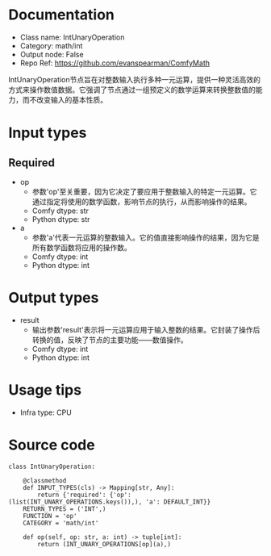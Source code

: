 # Documentation
- Class name: IntUnaryOperation
- Category: math/int
- Output node: False
- Repo Ref: https://github.com/evanspearman/ComfyMath

IntUnaryOperation节点旨在对整数输入执行多种一元运算，提供一种灵活高效的方式来操作数值数据。它强调了节点通过一组预定义的数学运算来转换整数值的能力，而不改变输入的基本性质。

# Input types
## Required
- op
    - 参数'op'至关重要，因为它决定了要应用于整数输入的特定一元运算。它通过指定将使用的数学函数，影响节点的执行，从而影响操作的结果。
    - Comfy dtype: str
    - Python dtype: str
- a
    - 参数'a'代表一元运算的整数输入。它的值直接影响操作的结果，因为它是所有数学函数将应用的操作数。
    - Comfy dtype: int
    - Python dtype: int

# Output types
- result
    - 输出参数'result'表示将一元运算应用于输入整数的结果。它封装了操作后转换的值，反映了节点的主要功能——数值操作。
    - Comfy dtype: int
    - Python dtype: int

# Usage tips
- Infra type: CPU

# Source code
```
class IntUnaryOperation:

    @classmethod
    def INPUT_TYPES(cls) -> Mapping[str, Any]:
        return {'required': {'op': (list(INT_UNARY_OPERATIONS.keys()),), 'a': DEFAULT_INT}}
    RETURN_TYPES = ('INT',)
    FUNCTION = 'op'
    CATEGORY = 'math/int'

    def op(self, op: str, a: int) -> tuple[int]:
        return (INT_UNARY_OPERATIONS[op](a),)
```